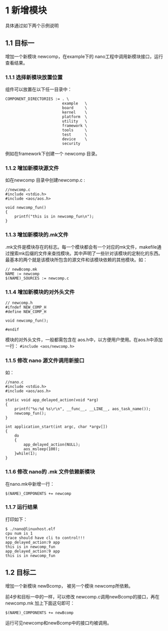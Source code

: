 # 1 新增模块
具体通过如下两个示例说明
## 1.1	目标一
增加一个新模块 newcomp，在example下的 nano工程中调用新模块接口，运行查看结果。
### 1.1.1	选择新模块放置位置
组件可以放置在以下任一目录中：
```
COMPONENT_DIRECTORIES := . \
                         example   \
                         board     \
                         kernel    \
                         platform  \
                         utility   \
                         framework \
                         tools     \
                         test      \
                         device    \
                         security
```
例如在framework下创建一个 newcomp 目录。
### 1.1.2	增加新模块源文件
如在newcomp 目录中创建newcomp.c :
```
//newcomp.c
#include <stdio.h>
#include <aos/aos.h>

void newcomp_fun()
{
	printf("this is in newcomp_fun\n");
}

```

### 1.1.3	增加新模块的.mk文件
.mk文件是模块存在的标志。每一个模块都会有一个对应的mk文件，makefile通过搜索mk后缀的文件来查找模块。其中声明了一些针对该模块的定制化的东西。最基本的两个就是该模块所包含的源文件和该模块依赖的其他模块。如：
```
// newBcomp.mk
NAME := newcomp
$(NAME)_SOURCES := newcomp.c
```
### 1.1.4	增加新模块的对外头文件

```	
// newcomp.h
#ifndef NEW_COMP_H
#define NEW_COMP_H

void newcomp_fun();

#endif
```
模块的对外头文件，一般都需包含在 aos.h中，以方便用户使用。在aos.h中添加一行：
``
#include <aos/newcomp.h>
``
### 1.1.5	修改 nano 源文件调用新接口
如：
```
//nano.c
#include <stdio.h>
#include <aos/aos.h>

static void app_delayed_action(void *arg)
{
    printf("%s:%d %s\r\n", __func__, __LINE__, aos_task_name());
    newcomp_fun();	
}

int application_start(int argc, char *argv[])
{
    do
    {
        app_delayed_action(NULL);
        aos_msleep(100);
    }while(1);
}
```
### 1.1.6	修改 nano的 .mk 文件依赖新模块
在nano.mk中新增一行：
```
$(NAME)_COMPONENTS += newcomp
```
### 1.1.7	运行结果
打印如下：
```
$ ./nano@linuxhost.elf
cpu num is 1
trace should have cli to control!!!
app_delayed_action:9 app
this is in newcomp_fun
app_delayed_action:9 app
this is in newcomp_fun
```

## 1.2	目标二
增加一个新模块 newBcomp， 被另一个模块 newcomp所依赖。

前4步和目标一中的一样，可以修改 newcomp.c调用newBcomp的接口，再在 newcomp.mk 加上下面这句即可：
```
$(NAME)_COMPONENTS += newBcomp
```
运行可见newcomp和newBcomp中的接口均被调用。
